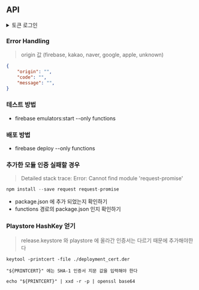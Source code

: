 ## API

<details>
    <summary>토큰 로그인</summary>

#### .env 파일 받기 

.env 는 SECRET 값을 저장하는 파일이며 따로 다운 받아서 root-directory 에 추가해주시면 됩니다

#### Request

> provider 값 (KAKAO, NAVER, GOOGLE, APPLE)

- POST: https://authWithToken-f3yfujosoa-du.a.run.app
- Content-Type: application/json
- Body
```json
// apple 의 경우 accessToken 값으로 identityToken (JWT) 값을 전송한다
{
    "provider": "",
    "token": "${accessToken}",
}
```

#### Response

```json
{
    "result": {
        "token": ""
    }
}
```
</details>

### Error Handling

> origin 값 (firebase, kakao, naver, google, apple, unknown)

```json
{
    "origin": "",
    "code": "",
    "message": "",
}
```



### 테스트 방법

- firebase emulators:start --only functions

### 배포 방법

- firebase deploy --only functions

### 추가한 모듈 인증 실패할 경우

> Detailed stack trace: Error: Cannot find module 'request-promise'

```javascript
npm install --save request request-promise
```

- package.json 에 추가 되었는지 확인하기
- functions 경로의 package.json 인지 확인하기

### Playstore HashKey 얻기

> release.keystore 와 playstore 에 올라간 인증서는 다르기 때문에 추가해야한다

```
keytool -printcert -file ./deployment_cert.der

"${PRINTCERT}" 에는 SHA-1 인증서 지문 값을 입력해야 한다

echo "${PRINTCERT}" | xxd -r -p | openssl base64
```
